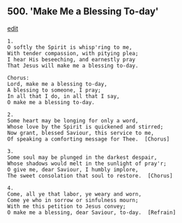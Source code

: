 
## 500.  'Make Me a Blessing To-day'
[edit](https://docs.google.com/document/d/1g9Q%2D%2D5luFplsKEYV8MThe7deYAD%2DV4gg/edit?mode=html)



    1.
    O softly the Spirit is whisp'ring to me,
    With tender compassion, with pitying plea;
    I hear His beseeching, and earnestly pray
    That Jesus will make me a blessing to-day.

    Chorus:
    Lord, make me a blessing to-day,
    A blessing to someone, I pray;
    In all that I do, in all that I say,
    O make me a blessing to-day.

    2.
    Some heart may be longing for only a word,
    Whose love by the Spirit is quickened and stirred;
    Now grant, blessed Saviour, this service to me,
    Of speaking a comforting message for Thee.  [Chorus]

    3.
    Some soul may be plunged in the darkest despair,
    Whose shadows would melt in the sunlight of pray'r; 
    O give me, dear Saviour, I humbly implore,
    The sweet consolation that soul to restore.  [Chorus]

    4.
    Come, all ye that labor, ye weary and worn,
    Come ye who in sorrow or sinfulness mourn;
    With me this petition to Jesus convey;
    O make me a blessing, dear Saviour, to-day.  [Refrain]
